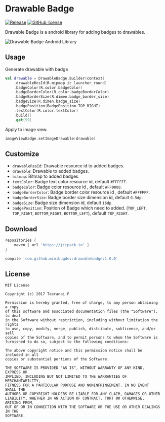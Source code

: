 # Drawable Badge
[![Release](https://jitpack.io/v/minibugdev/DrawableBadge.svg)](https://jitpack.io/#minibugdev/DrawableBadge)
[![GitHub license](https://img.shields.io/badge/license-MIT-blue.svg)](https://raw.githubusercontent.com/minibugdev/DrawableBadge/master/LICENSE)

Drawable Badge is a android library for adding badges to drawables.

![Drawable Badge Android Library](https://github.com/minibugdev/DrawableBadge/blob/master/screenshot.png?raw=true)

## Usage
Generate drawable with badge
``` kotlin
val drawable = DrawableBadge.Builder(context)
    .drawableResId(R.mipmap.ic_launcher_round)
    .badgeColor(R.color.badgeColor)
    .badgeBorderColor(R.color.badgeBorderColor)
    .badgeBorderSize(R.dimen.badge_border_size)
    .badgeSize(R.dimen.badge_size)
    .badgePosition(BadgePosition.TOP_RIGHT)
    .textColor(R.color.textColor)
    .build()
    .get(99)
```
Apply to image view.
``` kotlin
imageViewBadge.setImageDrawable(drawable) 
```

## Customize
- `drawableResId`: Drawable resource id to added badges.
- `drawable`: Drawable to added badges.
- `bitmap`: Bitmap  to added badges.
- `textColor`: Badge text color resource id, default `#FFFFFF`.
- `badgeColor`: Badge color resource id , default `#FF0000`.
- `badgeBorderColor`: Badge border color resource id , default `#FFFFFF`.
- `badgeBorderSize`: Badge border size dimension id, default `0.5dp`.
- `badgeSize`: Badge size dimension id, default `16dp`.
- `badgePosition`: Position of Badge which need to added. (`TOP_LEFT`, `TOP_RIGHT`, `BOTTOM_RIGHT`, `BOTTOM_LEFT`), default `TOP_RIGHT`.

## Download
``` groovy
repositories {
    maven { url 'https://jitpack.io' }
}
```

``` groovy
compile 'com.github.minibugdev:drawablebadge:1.0.0'
```


## License
```
MIT License

Copyright (c) 2017 Teeranai.P

Permission is hereby granted, free of charge, to any person obtaining a copy
of this software and associated documentation files (the "Software"), to deal
in the Software without restriction, including without limitation the rights
to use, copy, modify, merge, publish, distribute, sublicense, and/or sell
copies of the Software, and to permit persons to whom the Software is
furnished to do so, subject to the following conditions:

The above copyright notice and this permission notice shall be included in all
copies or substantial portions of the Software.

THE SOFTWARE IS PROVIDED "AS IS", WITHOUT WARRANTY OF ANY KIND, EXPRESS OR
IMPLIED, INCLUDING BUT NOT LIMITED TO THE WARRANTIES OF MERCHANTABILITY,
FITNESS FOR A PARTICULAR PURPOSE AND NONINFRINGEMENT. IN NO EVENT SHALL THE
AUTHORS OR COPYRIGHT HOLDERS BE LIABLE FOR ANY CLAIM, DAMAGES OR OTHER
LIABILITY, WHETHER IN AN ACTION OF CONTRACT, TORT OR OTHERWISE, ARISING FROM,
OUT OF OR IN CONNECTION WITH THE SOFTWARE OR THE USE OR OTHER DEALINGS IN THE
SOFTWARE. 
```
